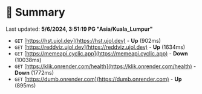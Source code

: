 # 📖 Summary
Last updated: **5/6/2024, 3:51:19 PG "Asia/Kuala_Lumpur"**

- `GET` [https://hst.ujol.dev](https://hst.ujol.dev) - **Up** (902ms)
- `GET` [https://reddviz.ujol.dev](https://reddviz.ujol.dev) - **Up** (1634ms)
- `GET` [https://memeapi.cyclic.app](https://memeapi.cyclic.app) - **Down** (10038ms)
- `GET` [https://klik.onrender.com/health](https://klik.onrender.com/health) - **Down** (1772ms)
- `GET` [https://dumb.onrender.com](https://dumb.onrender.com) - **Up** (895ms)

